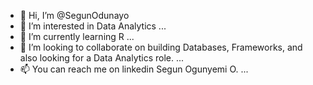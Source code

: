 - 👋 Hi, I’m @SegunOdunayo
- 👀 I’m interested in Data Analytics ...
- 🌱 I’m currently learning R ...
- 💞️ I’m looking to collaborate on building Databases, Frameworks, and also looking for a Data Analytics role. ...
- 📫 You can reach me on linkedin Segun Ogunyemi O. ...

<!---
SegunOdunayo/SegunOdunayo is a ✨ special ✨ repository because its `README.md` (this file) appears on your GitHub profile.
You can click the Preview link to take a look at your changes.
--->
